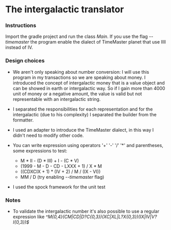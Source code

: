 # The intergalactic translator

### Instructions

Import the gradle project and run the class _Main_. If you use the flag _--timemaster_ the program enable the dialect of TimeMaster planet that use IIII instead of IV.

### Design choices

* We aren't only speaking about number conversion: I will use this program in my transactions so we are speaking about money. I introduced the concept of intergalactic money that is a value object and can be showed in earth or intergalactic way. So if I gain more than 4000 unit of money or a negative amount, the value is valid but not representable with an intergalactic string.

* I separated the responsibilities for each representation and for the intergalactic (due to his complexity) I separated the builder from the formatter. 

* I used an adapter to introduce the TimeMaster dialect, in this way I didn't need to modify other code.

* You can write expression using operators '+' '-' '/' '*' and parentheses, some expressions to test:
    * M * II - (D * III) + I - (C * V)
    * (1999 - M - D - CD - LXXX + 1) / X * M
    * ((CDXCIX + 1) * (IV + 2) / M / (IX - VI))
    * MM / D (try enabling _--timemaster_ flag)

* I used the spock framework for the unit test

### Notes

* To validate the intergalactic number it's also possible to use a regular expression like _^M{0,4}(CM|CD|D?C{0,3})(XC|XL|L?X{0,3})(IX|IV|V?I{0,3})$_
